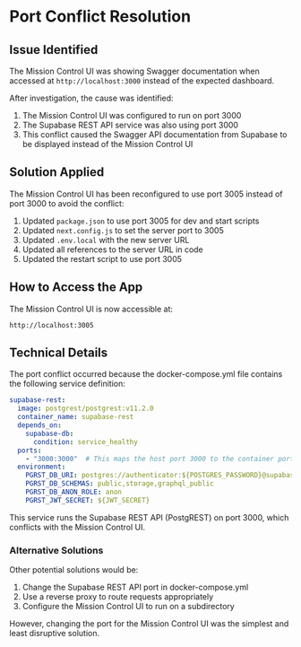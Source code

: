 # Port Conflict Resolution

## Issue Identified

The Mission Control UI was showing Swagger documentation when accessed at `http://localhost:3000` instead of the expected dashboard. 

After investigation, the cause was identified:

1. The Mission Control UI was configured to run on port 3000
2. The Supabase REST API service was also using port 3000
3. This conflict caused the Swagger API documentation from Supabase to be displayed instead of the Mission Control UI

## Solution Applied

The Mission Control UI has been reconfigured to use port 3005 instead of port 3000 to avoid the conflict:

1. Updated `package.json` to use port 3005 for dev and start scripts
2. Updated `next.config.js` to set the server port to 3005
3. Updated `.env.local` with the new server URL
4. Updated all references to the server URL in code
5. Updated the restart script to use port 3005

## How to Access the App

The Mission Control UI is now accessible at:

```
http://localhost:3005
```

## Technical Details

The port conflict occurred because the docker-compose.yml file contains the following service definition:

```yaml
supabase-rest:
  image: postgrest/postgrest:v11.2.0
  container_name: supabase-rest
  depends_on:
    supabase-db:
      condition: service_healthy
  ports:
    - "3000:3000"  # This maps the host port 3000 to the container port 3000
  environment:
    PGRST_DB_URI: postgres://authenticator:${POSTGRES_PASSWORD}@supabase-db:5432/postgres
    PGRST_DB_SCHEMAS: public,storage,graphql_public
    PGRST_DB_ANON_ROLE: anon
    PGRST_JWT_SECRET: ${JWT_SECRET}
```

This service runs the Supabase REST API (PostgREST) on port 3000, which conflicts with the Mission Control UI.

### Alternative Solutions

Other potential solutions would be:

1. Change the Supabase REST API port in docker-compose.yml
2. Use a reverse proxy to route requests appropriately
3. Configure the Mission Control UI to run on a subdirectory

However, changing the port for the Mission Control UI was the simplest and least disruptive solution.